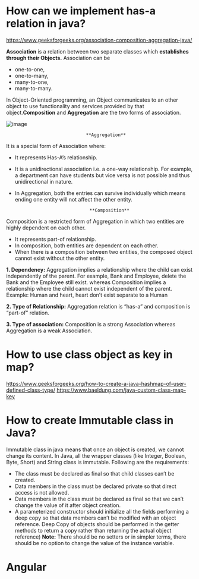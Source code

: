 # How can we implement has-a relation in java?
 https://www.geeksforgeeks.org/association-composition-aggregation-java/

**Association** is a relation between two separate classes which **establishes through their Objects.** Association can be 
- one-to-one, 
- one-to-many, 
- many-to-one, 
- many-to-many. 

In Object-Oriented programming, an Object communicates to an other object to use functionality and services provided by that object.**Composition** and **Aggregation** are the two forms of association.

![image](https://user-images.githubusercontent.com/34915737/160273169-6a580669-c88b-4f8d-81e2-faa3adf0935c.png)

                                  **Aggregation**
It is a special form of Association where:  

- It represents Has-A’s relationship.
- It is a unidirectional association i.e. a one-way relationship. For example, a department can have students but vice versa is not possible and thus unidirectional in nature.
- In Aggregation, both the entries can survive individually which means ending one entity will not affect the other entity.

                                  **Composition**
Composition is a restricted form of Aggregation in which two entities are highly dependent on each other.  
- It represents part-of relationship.
- In composition, both entities are dependent on each other.
- When there is a composition between two entities, the composed object cannot exist without the other entity.

**1. Dependency:** Aggregation implies a relationship where the child can exist independently of the parent. For example, Bank and Employee, delete the Bank and the Employee still exist. whereas Composition implies a relationship where the child cannot exist independent of the parent. Example: Human and heart, heart don’t exist separate to a Human

**2. Type of Relationship:** Aggregation relation is “has-a” and composition is “part-of” relation.

**3. Type of association:** Composition is a strong Association whereas Aggregation is a weak Association.


# How to use class object as key in map?
https://www.geeksforgeeks.org/how-to-create-a-java-hashmap-of-user-defined-class-type/
https://www.baeldung.com/java-custom-class-map-key 

# How to create Immutable class in Java?
Immutable class in java means that once an object is created, we cannot change its content. In Java, all the wrapper classes (like Integer, Boolean, Byte, Short) and String class is immutable.
Following are the requirements: 
- The class must be declared as final so that child classes can’t be created.
- Data members in the class must be declared private so that direct access is not allowed.
- Data members in the class must be declared as final so that we can’t change the value of it after object creation.
- A parameterized constructor should initialize all the fields performing a deep copy so that data members can’t be modified with an object reference.
Deep Copy of objects should be performed in the getter methods to return a copy rather than returning the actual object reference)
**Note:** There should be no setters or in simpler terms, there should be no option to change the value of the instance variable.

# Angular 

